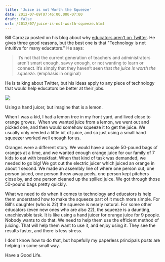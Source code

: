 ```yaml
---
title: 'Juice is not Worth the Squeeze'
date: 2012-07-09T07:46:00.000-07:00
draft: false
url: /2012/07/juice-is-not-worth-squeeze.html
---
```


Bill Carozza posted on his blog about why [educators aren't on Twitter](http://billcarozza.com/2012/07/08/3-reasons-educators-arent-on-twitter/#comment-982). He gives three good reasons, but the best one is that "Technology is not intuitive for many educators." He says:  

> It’s not that the current generation of teachers and administrators aren’t smart enough, savvy enough, or not wanting to learn or connect. It’s simply that they haven’t seen that _the juice is worth the squeeze._ (emphasis in original)

He is talking about Twitter, but his ideas apply to any piece of technology that would help educators be better at their jobs.  
  
  

[![](http://ws.assoc-amazon.com/widgets/q?_encoding=UTF8&ASIN=B003808FBK&Format=_SL110_&ID=AsinImage&MarketPlace=US&ServiceVersion=20070822&WS=1&tag=jethrojonesco-20)](http://www.amazon.com/gp/product/B003808FBK/ref=as_li_ss_il?ie=UTF8&camp=1789&creative=390957&creativeASIN=B003808FBK&linkCode=as2&tag=jethrojonesco-20)

Using a hand juicer, but imagine that is a lemon.

When I was a kid, I had a lemon tree in my front yard, and lived close to orange groves.  When we wanted juice from a lemon, we went out and picked one, and then would somehow squeeze it to get the juice. We usually only needed a little bit of juice, and so just using a small hand squeezer worked well enough for us.  
  
Oranges were a different story. We would have a couple 50-pound bags of oranges at a time, and we wanted enough orange juice for our family of 7 kids to eat with breakfast. When that kind of task was demanded, we needed to go big! We got out the electric juicer which juiced an orange in about 1 second. We made an assembly line of where one person cut, one person juiced, one person threw away peels, one person kept pitchers close by, and one person cleaned up the spilled juice. We got through those 50-pound bags pretty quickly.  
  
What we need to do when it comes to technology and educators is help them understand how to make the squeeze part of it much more simple. For Bill's daughter (who is 22) the squeeze is nearly natural. For some other educators (even new ones who are also 22), the squeeze is a daunting, unachievable task. It is like using a hand juicer for orange juice for 9 people. Nobody wants to do that. We need to help them use the efficient method of juicing. That will help them want to use it, and enjoy using it. They see the results faster, and there is less stress.  
  
I don't know how to do that, but hopefully my paperless principals posts are helping in some small way.  
  
Have a Good Life.
